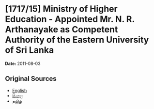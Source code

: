 # [1717/15] Ministry of Higher Education - Appointed Mr. N. R. Arthanayake as Competent Authority of the Eastern University of Sri Lanka

**Date:** 2011-08-03

## Original Sources

- [English](https://documents.gov.lk/view/extra-gazettes/2011/8/1717-15_E.pdf)
- [සිංහල](https://documents.gov.lk/view/extra-gazettes/2011/8/1717-15_S.pdf)
- [தமிழ்](https://documents.gov.lk/view/extra-gazettes/2011/8/1717-15_T.pdf)
